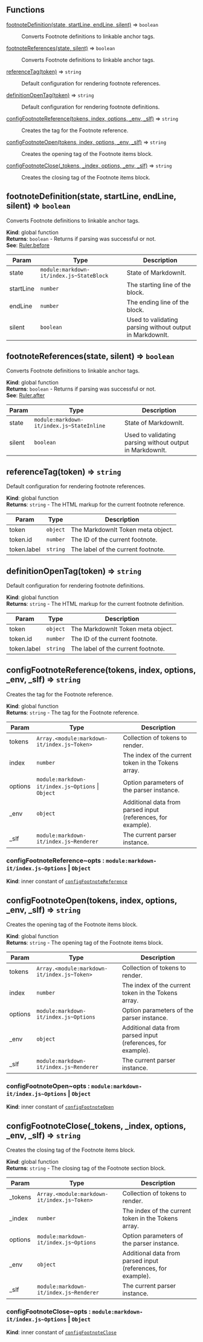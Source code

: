 ## Functions

<dl>
<dt><a href="#footnoteDefinition">footnoteDefinition(state, startLine, endLine, silent)</a> ⇒ <code>boolean</code></dt>
<dd><p>Converts Footnote definitions to linkable anchor tags.</p>
</dd>
<dt><a href="#footnoteReferences">footnoteReferences(state, silent)</a> ⇒ <code>boolean</code></dt>
<dd><p>Converts Footnote definitions to linkable anchor tags.</p>
</dd>
<dt><a href="#referenceTag">referenceTag(token)</a> ⇒ <code>string</code></dt>
<dd><p>Default configuration for rendering footnote references.</p>
</dd>
<dt><a href="#definitionOpenTag">definitionOpenTag(token)</a> ⇒ <code>string</code></dt>
<dd><p>Default configuration for rendering footnote definitions.</p>
</dd>
<dt><a href="#configFootnoteReference">configFootnoteReference(tokens, index, options, _env, _slf)</a> ⇒ <code>string</code></dt>
<dd><p>Creates the tag for the Footnote reference.</p>
</dd>
<dt><a href="#configFootnoteOpen">configFootnoteOpen(tokens, index, options, _env, _slf)</a> ⇒ <code>string</code></dt>
<dd><p>Creates the opening tag of the Footnote items block.</p>
</dd>
<dt><a href="#configFootnoteClose">configFootnoteClose(_tokens, _index, options, _env, _slf)</a> ⇒ <code>string</code></dt>
<dd><p>Creates the closing tag of the Footnote items block.</p>
</dd>
</dl>

<a name="footnoteDefinition"></a>

## footnoteDefinition(state, startLine, endLine, silent) ⇒ <code>boolean</code>
Converts Footnote definitions to linkable anchor tags.

**Kind**: global function  
**Returns**: <code>boolean</code> - Returns if parsing was successful or not.  
**See**: [Ruler.before](https://markdown-it.github.io/markdown-it/#Ruler.before)  

| Param | Type | Description |
| --- | --- | --- |
| state | <code>module:markdown-it/index.js~StateBlock</code> | State of MarkdownIt. |
| startLine | <code>number</code> | The starting line of the block. |
| endLine | <code>number</code> | The ending line of the block. |
| silent | <code>boolean</code> | Used to validating parsing without output in MarkdownIt. |

<a name="footnoteReferences"></a>

## footnoteReferences(state, silent) ⇒ <code>boolean</code>
Converts Footnote definitions to linkable anchor tags.

**Kind**: global function  
**Returns**: <code>boolean</code> - Returns if parsing was successful or not.  
**See**: [Ruler.after](https://markdown-it.github.io/markdown-it/#Ruler.after)  

| Param | Type | Description |
| --- | --- | --- |
| state | <code>module:markdown-it/index.js~StateInline</code> | State of MarkdownIt. |
| silent | <code>boolean</code> | Used to validating parsing without output in MarkdownIt. |

<a name="referenceTag"></a>

## referenceTag(token) ⇒ <code>string</code>
Default configuration for rendering footnote references.

**Kind**: global function  
**Returns**: <code>string</code> - The HTML markup for the current footnote reference.  

| Param | Type | Description |
| --- | --- | --- |
| token | <code>object</code> | The MarkdownIt Token meta object. |
| token.id | <code>number</code> | The ID of the current footnote. |
| token.label | <code>string</code> | The label of the current footnote. |

<a name="definitionOpenTag"></a>

## definitionOpenTag(token) ⇒ <code>string</code>
Default configuration for rendering footnote definitions.

**Kind**: global function  
**Returns**: <code>string</code> - The HTML markup for the current footnote definition.  

| Param | Type | Description |
| --- | --- | --- |
| token | <code>object</code> | The MarkdownIt Token meta object. |
| token.id | <code>number</code> | The ID of the current footnote. |
| token.label | <code>string</code> | The label of the current footnote. |

<a name="configFootnoteReference"></a>

## configFootnoteReference(tokens, index, options, _env, _slf) ⇒ <code>string</code>
Creates the tag for the Footnote reference.

**Kind**: global function  
**Returns**: <code>string</code> - The tag for the Footnote reference.  

| Param | Type | Description |
| --- | --- | --- |
| tokens | <code>Array.&lt;module:markdown-it/index.js~Token&gt;</code> | Collection of tokens to render. |
| index | <code>number</code> | The index of the current token in the Tokens array. |
| options | <code>module:markdown-it/index.js~Options</code> \| <code>Object</code> | Option parameters of the parser instance. |
| _env | <code>object</code> | Additional data from parsed input (references, for example). |
| _slf | <code>module:markdown-it/index.js~Renderer</code> | The current parser instance. |

<a name="configFootnoteReference..opts"></a>

### configFootnoteReference~opts : <code>module:markdown-it/index.js~Options</code> \| <code>Object</code>
**Kind**: inner constant of [<code>configFootnoteReference</code>](#configFootnoteReference)  
<a name="configFootnoteOpen"></a>

## configFootnoteOpen(tokens, index, options, _env, _slf) ⇒ <code>string</code>
Creates the opening tag of the Footnote items block.

**Kind**: global function  
**Returns**: <code>string</code> - The opening tag of the Footnote items block.  

| Param | Type | Description |
| --- | --- | --- |
| tokens | <code>Array.&lt;module:markdown-it/index.js~Token&gt;</code> | Collection of tokens to render. |
| index | <code>number</code> | The index of the current token in the Tokens array. |
| options | <code>module:markdown-it/index.js~Options</code> | Option parameters of the parser instance. |
| _env | <code>object</code> | Additional data from parsed input (references, for example). |
| _slf | <code>module:markdown-it/index.js~Renderer</code> | The current parser instance. |

<a name="configFootnoteOpen..opts"></a>

### configFootnoteOpen~opts : <code>module:markdown-it/index.js~Options</code> \| <code>Object</code>
**Kind**: inner constant of [<code>configFootnoteOpen</code>](#configFootnoteOpen)  
<a name="configFootnoteClose"></a>

## configFootnoteClose(_tokens, _index, options, _env, _slf) ⇒ <code>string</code>
Creates the closing tag of the Footnote items block.

**Kind**: global function  
**Returns**: <code>string</code> - The closing tag of the Footnote section block.  

| Param | Type | Description |
| --- | --- | --- |
| _tokens | <code>Array.&lt;module:markdown-it/index.js~Token&gt;</code> | Collection of tokens to render. |
| _index | <code>number</code> | The index of the current token in the Tokens array. |
| options | <code>module:markdown-it/index.js~Options</code> | Option parameters of the parser instance. |
| _env | <code>object</code> | Additional data from parsed input (references, for example). |
| _slf | <code>module:markdown-it/index.js~Renderer</code> | The current parser instance. |

<a name="configFootnoteClose..opts"></a>

### configFootnoteClose~opts : <code>module:markdown-it/index.js~Options</code> \| <code>Object</code>
**Kind**: inner constant of [<code>configFootnoteClose</code>](#configFootnoteClose)  

